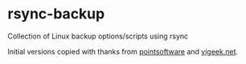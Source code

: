# rsync-backup
Collection of Linux backup options/scripts using rsync

Initial versions copied with thanks from [pointsoftware](http://www.pointsoftware.ch/de/howto-local-and-remote-snapshot-backup-using-rsync-with-hard-links/) and [vigeek.net](http://vigeek.net/linux/bash/rsync-cron-script-with-error-handling).
